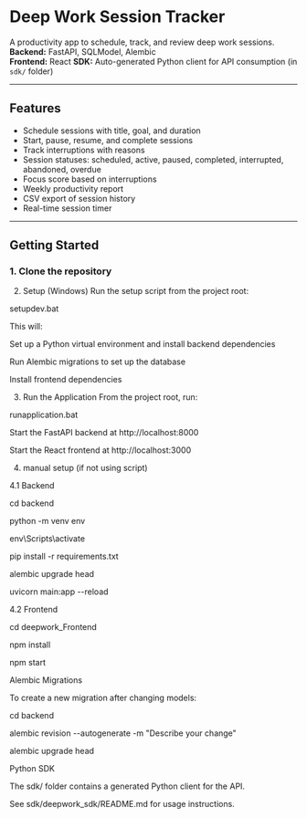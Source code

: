 # Deep Work Session Tracker

A productivity app to schedule, track, and review deep work sessions.  
**Backend:** FastAPI, SQLModel, Alembic  
**Frontend:** React
**SDK:** Auto-generated Python client for API consumption (in `sdk/` folder)


---

## Features

- Schedule sessions with title, goal, and duration
- Start, pause, resume, and complete sessions
- Track interruptions with reasons
- Session statuses: scheduled, active, paused, completed, interrupted, abandoned, overdue
- Focus score based on interruptions
- Weekly productivity report
- CSV export of session history
- Real-time session timer

---

## Getting Started

### 1. Clone the repository

2. Setup (Windows)
Run the setup script from the project root:

setupdev.bat


This will:

Set up a Python virtual environment and install backend dependencies

Run Alembic migrations to set up the database

Install frontend dependencies


3. Run the Application
From the project root, run:

runapplication.bat

Start the FastAPI backend at http://localhost:8000

Start the React frontend at http://localhost:3000


4. manual setup (if not using script)
   
4.1 Backend

cd backend

python -m venv env

env\Scripts\activate

pip install -r requirements.txt

alembic upgrade head

uvicorn main:app --reload


4.2 Frontend

cd deepwork_Frontend

npm install

npm start

Alembic Migrations

To create a new migration after changing models:

cd backend

alembic revision --autogenerate -m "Describe your change"

alembic upgrade head

Python SDK

The sdk/ folder contains a generated Python client for the API.

See sdk/deepwork_sdk/README.md for usage instructions.

